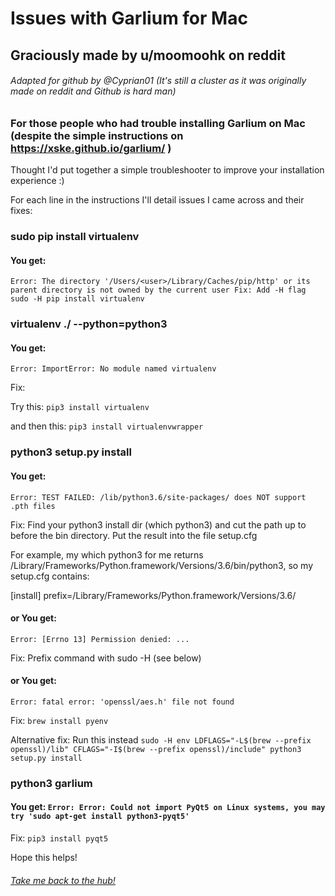 # Issues with Garlium for Mac

## Graciously made by u/moomoohk on reddit

###### Adapted for github by @Cyprian01 (It's still a cluster as it was originally made on reddit and Github is hard man)

### For those people who had trouble installing Garlium on Mac (despite the simple instructions on https://xske.github.io/garlium/ )

Thought I'd put together a simple troubleshooter to improve your installation experience :)

For each line in the instructions I'll detail issues I came across and their fixes:

### sudo pip install virtualenv

#### You get:
```
Error: The directory '/Users/<user>/Library/Caches/pip/http' or its parent directory is not owned by the current user Fix: Add -H flag sudo -H pip install virtualenv
```
### virtualenv ./ --python=python3

#### You get:
`Error: ImportError: No module named virtualenv`

Fix:

Try this: `pip3 install virtualenv`

and then this: `pip3 install virtualenvwrapper`

### python3 setup.py install

#### You get:
`Error: TEST FAILED: /lib/python3.6/site-packages/ does NOT support .pth files`

Fix: Find your python3 install dir (which python3) and cut the path up to before the bin directory. Put the result into the file setup.cfg

For example, my which python3 for me returns /Library/Frameworks/Python.framework/Versions/3.6/bin/python3, so my setup.cfg contains:

[install]
prefix=/Library/Frameworks/Python.framework/Versions/3.6/

#### or You get:
`Error: [Errno 13] Permission denied: ...`

Fix: Prefix command with sudo -H (see below)

#### or You get: 
`Error: fatal error: 'openssl/aes.h' file not found`

Fix: `brew install pyenv`

Alternative fix: Run this instead `sudo -H env LDFLAGS="-L$(brew --prefix openssl)/lib" CFLAGS="-I$(brew --prefix openssl)/include" python3 setup.py install`

### python3 garlium
#### You get: `Error: Error: Could not import PyQt5 on Linux systems, you may try 'sudo apt-get install python3-pyqt5'`

Fix: `pip3 install pyqt5`

Hope this helps!

###### [Take me back to the hub!](https://cyprian831.github.io/Garlicoin/)
